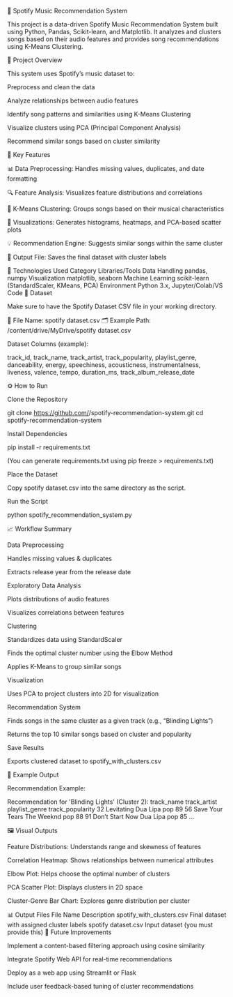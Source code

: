 🎵 Spotify Music Recommendation System

This project is a data-driven Spotify Music Recommendation System built using Python, Pandas, Scikit-learn, and Matplotlib.
It analyzes and clusters songs based on their audio features and provides song recommendations using K-Means Clustering.

🚀 Project Overview

This system uses Spotify’s music dataset to:

Preprocess and clean the data

Analyze relationships between audio features

Identify song patterns and similarities using K-Means Clustering

Visualize clusters using PCA (Principal Component Analysis)

Recommend similar songs based on cluster similarity

🧠 Key Features

📊 Data Preprocessing: Handles missing values, duplicates, and date formatting

🔍 Feature Analysis: Visualizes feature distributions and correlations

🤖 K-Means Clustering: Groups songs based on their musical characteristics

🎨 Visualizations: Generates histograms, heatmaps, and PCA-based scatter plots

💡 Recommendation Engine: Suggests similar songs within the same cluster

💾 Output File: Saves the final dataset with cluster labels

🧰 Technologies Used
Category	Libraries/Tools
Data Handling	pandas, numpy
Visualization	matplotlib, seaborn
Machine Learning	scikit-learn (StandardScaler, KMeans, PCA)
Environment	Python 3.x, Jupyter/Colab/VS Code
📂 Dataset

Make sure to have the Spotify Dataset CSV file in your working directory.

📁 File Name: spotify dataset.csv
🗂️ Example Path: /content/drive/MyDrive/spotify dataset.csv

Dataset Columns (example):

track_id, track_name, track_artist, track_popularity, playlist_genre,
danceability, energy, speechiness, acousticness, instrumentalness,
liveness, valence, tempo, duration_ms, track_album_release_date

⚙️ How to Run

Clone the Repository

git clone https://github.com/<your-username>/spotify-recommendation-system.git
cd spotify-recommendation-system


Install Dependencies

pip install -r requirements.txt


(You can generate requirements.txt using pip freeze > requirements.txt)

Place the Dataset

Copy spotify dataset.csv into the same directory as the script.

Run the Script

python spotify_recommendation_system.py

📈 Workflow Summary

Data Preprocessing

Handles missing values & duplicates

Extracts release year from the release date

Exploratory Data Analysis

Plots distributions of audio features

Visualizes correlations between features

Clustering

Standardizes data using StandardScaler

Finds the optimal cluster number using the Elbow Method

Applies K-Means to group similar songs

Visualization

Uses PCA to project clusters into 2D for visualization

Recommendation System

Finds songs in the same cluster as a given track (e.g., “Blinding Lights”)

Returns the top 10 similar songs based on cluster and popularity

Save Results

Exports clustered dataset to spotify_with_clusters.csv

🧩 Example Output

Recommendation Example:

Recommendation for 'Blinding Lights' (Cluster 2):
          track_name          track_artist     playlist_genre  track_popularity
32     Levitating           Dua Lipa               pop                  89
56     Save Your Tears      The Weeknd             pop                  88
91     Don’t Start Now      Dua Lipa               pop                  85
...

🖼️ Visual Outputs

Feature Distributions: Understands range and skewness of features

Correlation Heatmap: Shows relationships between numerical attributes

Elbow Plot: Helps choose the optimal number of clusters

PCA Scatter Plot: Displays clusters in 2D space

Cluster-Genre Bar Chart: Explores genre distribution per cluster

📊 Output Files
File Name	Description
spotify_with_clusters.csv	Final dataset with assigned cluster labels
spotify dataset.csv	Input dataset (you must provide this)
🧠 Future Improvements

Implement a content-based filtering approach using cosine similarity

Integrate Spotify Web API for real-time recommendations

Deploy as a web app using Streamlit or Flask

Include user feedback-based tuning of cluster recommendations
